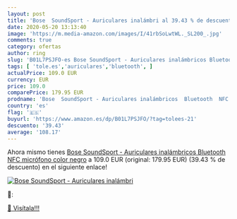 ```yaml
---
layout: post
title: 'Bose  SoundSport - Auriculares inalámbri al 39.43 % de descuento'
date: 2020-05-20 13:13:40
image: 'https://m.media-amazon.com/images/I/41rbSoLwtWL._SL200_.jpg'
comments: true
category: ofertas
author: ring
slug: 'B01L7PSJFO-es Bose SoundSport - Auriculares inalámbricos Bluetooth NFC...'
tags: [ 'tole.es','auriculares','bluetooth', ]
actualPrice: 109.0 EUR
currency: EUR
price: 109.0
comparePrice: 179.95 EUR
prodname: 'Bose  SoundSport - Auriculares inalámbricos  Bluetooth  NFC  micrófono   color negro'
country: 'es'
flag: '🇪🇸'
buyurl: 'https://www.amazon.es/dp/B01L7PSJFO/?tag=tolees-21'
descuento: '39.43'
average: '108.17'
---
```


Ahora mismo tienes [Bose  SoundSport - Auriculares inalámbricos  Bluetooth  NFC  micrófono   color negro](https://www.amazon.es/dp/B01L7PSJFO/?tag=tolees-21) a 109.0 EUR (original: 179.95 EUR) (39.43 %  de descuento) en el siguiente enlace!

[![Bose  SoundSport - Auriculares inalámbri](https://m.media-amazon.com/images/I/41rbSoLwtWL._SL200_.jpg)](https://www.amazon.es/dp/B01L7PSJFO/?tag=tolees-21)

🔎:


[🛒 Visítala!!!](https://www.amazon.es/dp/B01L7PSJFO/?tag=tolees-21)

